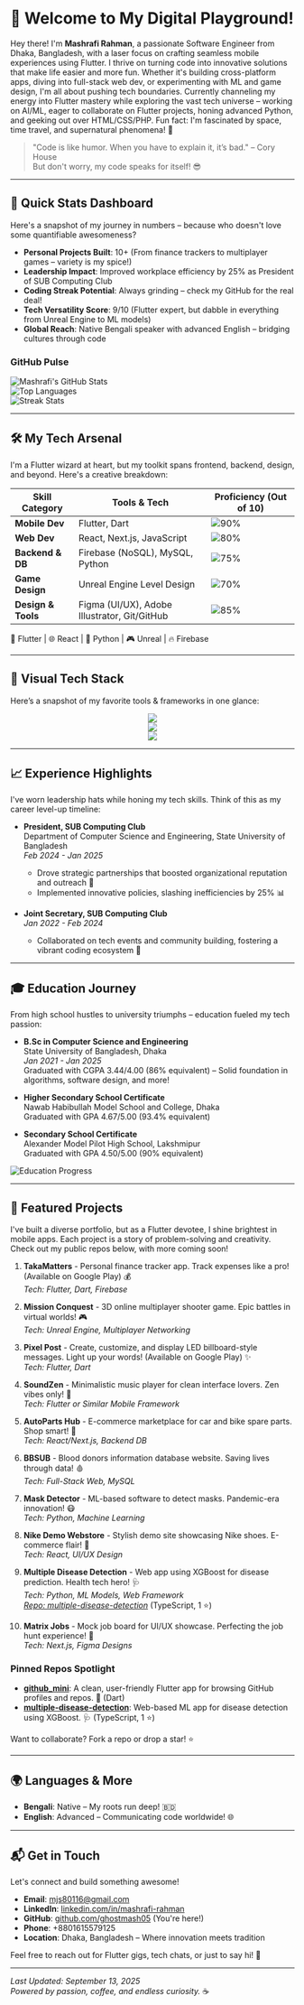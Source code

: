 # 👋 Welcome to My Digital Playground!

Hey there! I'm **Mashrafi Rahman**, a passionate Software Engineer from Dhaka, Bangladesh, with a laser focus on crafting seamless mobile experiences using Flutter. I thrive on turning code into innovative solutions that make life easier and more fun. Whether it's building cross-platform apps, diving into full-stack web dev, or experimenting with ML and game design, I'm all about pushing tech boundaries. Currently channeling my energy into Flutter mastery while exploring the vast tech universe – working on AI/ML, eager to collaborate on Flutter projects, honing advanced Python, and geeking out over HTML/CSS/PHP. Fun fact: I'm fascinated by space, time travel, and supernatural phenomena! 🌌

> "Code is like humor. When you have to explain it, it’s bad." – Cory House  
> But don't worry, my code speaks for itself! 😎

---

## 🚀 Quick Stats Dashboard
Here's a snapshot of my journey in numbers – because who doesn't love some quantifiable awesomeness?

- **Personal Projects Built**: 10+ (From finance trackers to multiplayer games – variety is my spice!)
- **Leadership Impact**: Improved workplace efficiency by 25% as President of SUB Computing Club
- **Coding Streak Potential**: Always grinding – check my GitHub for the real deal!
- **Tech Versatility Score**: 9/10 (Flutter expert, but dabble in everything from Unreal Engine to ML models)
- **Global Reach**: Native Bengali speaker with advanced English – bridging cultures through code

### GitHub Pulse
![Mashrafi's GitHub Stats](https://github-readme-stats.vercel.app/api?username=ghostmash05&show_icons=true&theme=radical&hide_border=true&include_all_commits=true)  
![Top Languages](https://github-readme-stats.vercel.app/api/top-langs/?username=ghostmash05&layout=compact&theme=radical&hide_border=true)  
![Streak Stats](https://github-readme-streak-stats.herokuapp.com/?user=ghostmash05&theme=radical&hide_border=true)

---

## 🛠️ My Tech Arsenal
I'm a Flutter wizard at heart, but my toolkit spans frontend, backend, design, and beyond. Here's a creative breakdown:

| Skill Category | Tools & Tech | Proficiency (Out of 10) |
|---------------|-------------|-------------------------|
| **Mobile Dev** | Flutter, Dart | ![90%](https://progress-bar.dev/90?title=Expert) |
| **Web Dev** | React, Next.js, JavaScript | ![80%](https://progress-bar.dev/80?title=Advanced) |
| **Backend & DB** | Firebase (NoSQL), MySQL, Python | ![75%](https://progress-bar.dev/75?title=Solid) |
| **Game Design** | Unreal Engine Level Design | ![70%](https://progress-bar.dev/70?title=Enthusiast) |
| **Design & Tools** | Figma (UI/UX), Adobe Illustrator, Git/GitHub | ![85%](https://progress-bar.dev/85?title=Creative) |

📱 Flutter | 🌐 React | 🐍 Python | 🎮 Unreal | 🔥 Firebase  

---

## 🎨 Visual Tech Stack
Here’s a snapshot of my favorite tools & frameworks in one glance:  

<p align="center">
  <!-- Mobile & Web -->
  <img src="https://skillicons.dev/icons?i=flutter,dart,react,nextjs,js,ts,html,css" />
  <br/>
  <!-- Backend & DB -->
  <img src="https://skillicons.dev/icons?i=firebase,mysql,python,nodejs" />
  <br/>
  <!-- Design & Tools -->
  <img src="https://skillicons.dev/icons?i=figma,ai,git,github,unreal" />
</p>

---

## 📈 Experience Highlights
I've worn leadership hats while honing my tech skills. Think of this as my career level-up timeline:

- **President, SUB Computing Club**  
  Department of Computer Science and Engineering, State University of Bangladesh  
  *Feb 2024 - Jan 2025*  
  - Drove strategic partnerships that boosted organizational reputation and outreach 🚀  
  - Implemented innovative policies, slashing inefficiencies by 25% 📊  

- **Joint Secretary, SUB Computing Club**  
  *Jan 2022 - Feb 2024*  
  - Collaborated on tech events and community building, fostering a vibrant coding ecosystem 🤝  

---

## 🎓 Education Journey
From high school hustles to university triumphs – education fueled my tech passion:

- **B.Sc in Computer Science and Engineering**  
  State University of Bangladesh, Dhaka  
  *Jan 2021 - Jan 2025*  
  Graduated with CGPA 3.44/4.00 (86% equivalent) – Solid foundation in algorithms, software design, and more!  

- **Higher Secondary School Certificate**  
  Nawab Habibullah Model School and College, Dhaka  
  Graduated with GPA 4.67/5.00 (93.4% equivalent)  

- **Secondary School Certificate**  
  Alexander Model Pilot High School, Lakshmipur  
  Graduated with GPA 4.50/5.00 (90% equivalent)  

![Education Progress](https://img.shields.io/badge/Academic%20Achievement-90%25%2B%20Average-brightgreen?style=flat-square)

---

## 🌟 Featured Projects
I've built a diverse portfolio, but as a Flutter devotee, I shine brightest in mobile apps. Each project is a story of problem-solving and creativity. Check out my public repos below, with more coming soon!

1. **TakaMatters** - Personal finance tracker app. Track expenses like a pro! (Available on Google Play) 💰  
   *Tech: Flutter, Dart, Firebase*  

2. **Mission Conquest** - 3D online multiplayer shooter game. Epic battles in virtual worlds! 🎮  
   *Tech: Unreal Engine, Multiplayer Networking*  

3. **Pixel Post** - Create, customize, and display LED billboard-style messages. Light up your words! (Available on Google Play) ✨  
   *Tech: Flutter, Dart*  

4. **SoundZen** - Minimalistic music player for clean interface lovers. Zen vibes only! 🎵  
   *Tech: Flutter or Similar Mobile Framework*  

5. **AutoParts Hub** - E-commerce marketplace for car and bike spare parts. Shop smart! 🛒  
   *Tech: React/Next.js, Backend DB*  

6. **BBSUB** - Blood donors information database website. Saving lives through data! 🩸  
   *Tech: Full-Stack Web, MySQL*  

7. **Mask Detector** - ML-based software to detect masks. Pandemic-era innovation! 😷  
   *Tech: Python, Machine Learning*  

8. **Nike Demo Webstore** - Stylish demo site showcasing Nike shoes. E-commerce flair! 👟  
   *Tech: React, UI/UX Design*  

9. **Multiple Disease Detection** - Web app using XGBoost for disease prediction. Health tech hero! 🩺  
   *Tech: Python, ML Models, Web Framework*  
   *[Repo: multiple-disease-detection](https://github.com/ghostmash05/multiple-disease-detection)* (TypeScript, 1 ⭐)  

10. **Matrix Jobs** - Mock job board for UI/UX showcase. Perfecting the job hunt experience! 💼  
    *Tech: Next.js, Figma Designs*  

### Pinned Repos Spotlight
- **[github_mini](https://github.com/ghostmash05/github_mini)**: A clean, user-friendly Flutter app for browsing GitHub profiles and repos. 📱 (Dart)  
- **[multiple-disease-detection](https://github.com/ghostmash05/multiple-disease-detection)**: Web-based ML app for disease detection using XGBoost. 🩺 (TypeScript, 1 ⭐)  

Want to collaborate? Fork a repo or drop a star! ⭐

---

## 🌍 Languages & More
- **Bengali**: Native – My roots run deep! 🇧🇩  
- **English**: Advanced – Communicating code worldwide! 🌐  

---

## 📬 Get in Touch
Let's connect and build something awesome!  
- **Email**: mjs80116@gmail.com  
- **LinkedIn**: [linkedin.com/in/mashrafi-rahman](https://linkedin.com/in/mashrafi-rahman)  
- **GitHub**: [github.com/ghostmash05](https://github.com/ghostmash05) (You're here!)  
- **Phone**: +8801615579125  
- **Location**: Dhaka, Bangladesh – Where innovation meets tradition  

Feel free to reach out for Flutter gigs, tech chats, or just to say hi! 🚀

---

*Last Updated: September 13, 2025*  
*Powered by passion, coffee, and endless curiosity.* ☕
